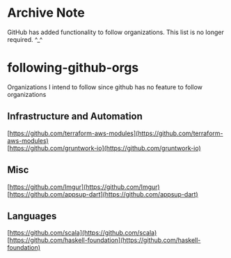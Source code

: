 # Archive Note
GitHub has added functionality to follow organizations. This list is no longer required. ^_^

# following-github-orgs
Organizations I intend to follow since github has no feature to follow organizations

## Infrastructure and Automation
[https://github.com/terraform-aws-modules](https://github.com/terraform-aws-modules)  
[https://github.com/gruntwork-io](https://github.com/gruntwork-io)  

## Misc
[https://github.com/Imgur](https://github.com/Imgur)  
[https://github.com/appsup-dart](https://github.com/appsup-dart)

## Languages
[https://github.com/scala](https://github.com/scala)  
[https://github.com/haskell-foundation](https://github.com/haskell-foundation)
